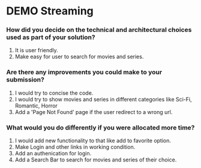# DEMO Streaming 

### How did you decide on the technical and architectural choices used as part of your solution?
1. It is user friendly.
2. Make easy for user to search for movies and series.

### Are there any improvements you could make to your submission?
1. I would try to concise the code.
2. I would try to show movies and series in different categories like Sci-Fi, Romantic, Horror
3. Add a 'Page Not Found' page if the user redirect to a wrong url.

### What would you do differently if you were allocated more time?
1. I would add new functionality to that like add to favorite option.
2. Make Login and other links in working condition.
3. Add an authenication for login.
4. Add a Search Bar to search for movies and series of their choice.
